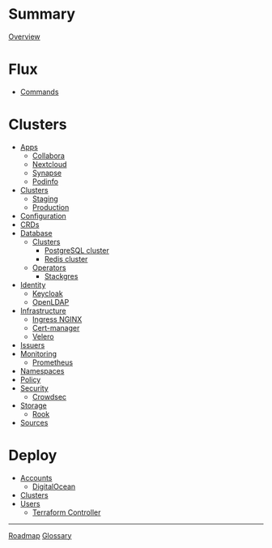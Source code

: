 <!-- markdownlint-disable MD025 MD042 -->

# Summary

[Overview](./README.md)

# Flux

- [Commands](./flux.md)

# Clusters

- [Apps]()
  - [Collabora](./apps/collabora.md)
  - [Nextcloud](./apps/nextcloud.md)
  - [Synapse](./apps/synapse.md)
  - [Podinfo]()
- [Clusters]()
  - [Staging]()
  - [Production]()
- [Configuration]()
- [CRDs]()
- [Database]()
  - [Clusters]()
    - [PostgreSQL cluster](./database/clusters/postgresql-cluster.md)
    - [Redis cluster](./database/clusters/redis-cluster.md)
  - [Operators]()
    - [Stackgres](./database/operators/stackgres.md)
- [Identity]()
  - [Keycloak](./identity/keycloak.md)
  - [OpenLDAP](./identity/openldap.md)
- [Infrastructure]()
  - [Ingress NGINX](./infrastructure/ingress-nginx.md)
  - [Cert-manager]()
  - [Velero](./infrastructure/velero.md)
- [Issuers]()
- [Monitoring]()
  - [Prometheus]()
- [Namespaces]()
- [Policy]()
- [Security]()
  - [Crowdsec](./security/crowdsec.md)
- [Storage]()
  - [Rook](./storage/rook.md)
- [Sources]()

# Deploy

- [Accounts]()
  - [DigitalOcean](./deploy/accounts/digitalocean.md)
- [Clusters]()
- [Users](./deploy/users/users.md)
  - [Terraform Controller](./deploy/users/tf-controller.md)

---

[Roadmap](./roadmap.md)
[Glossary](./GLOSSARY.md)
